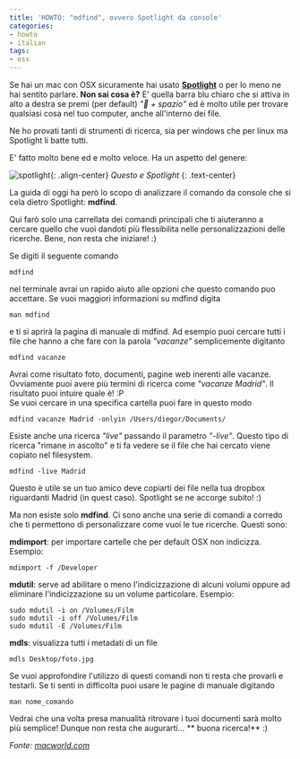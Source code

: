 ```yaml
---
title: 'HOWTO: "mdfind", ovvero Spotlight da console'
categories:
- howto
- italian
tags:
- osx
---
```

Se hai un mac con OSX sicuramente hai usato
[**Spotlight**](http://it.wikipedia.org/wiki/Spotlight) o per lo meno ne hai
sentito parlare. **Non sai cosa è?** E' quella barra blu chiaro che si attiva
in alto a destra se premi (per default) _" + spazio"_ ed è molto utile per
trovare qualsiasi cosa nel tuo computer, anche all'interno dei file.

Ne ho provati tanti di strumenti di ricerca, sia per windows che per linux ma
Spotlight li batte tutti.

E' fatto molto bene ed e molto veloce. Ha un aspetto del genere:

![spotlight]({{site.url}}/images/spotlight.png){: .align-center}
_Questo e Spotlight_
{: .text-center}

La guida di oggi ha però lo scopo di analizzare il comando da console che si
cela dietro Spotlight: **mdfind**.

Qui farò solo una carrellata dei comandi principali che ti aiuteranno a
cercare quello che vuoi dandoti più flessibilita nelle personalizzazioni delle
ricerche. Bene, non resta che iniziare! :)

Se digiti il seguente comando

```
mdfind
```

nel terminale avrai un rapido aiuto alle opzioni che questo comando puo
accettare. Se vuoi maggiori informazioni su mdfind digita

```
man mdfind
```

e ti si aprirà la pagina di manuale di mdfind. Ad esempio puoi cercare tutti i
file che hanno a che fare con la parola _"vacanze"_ semplicemente digitanto

```
mdfind vacanze
```

Avrai come risultato foto, documenti, pagine web inerenti alle vacanze.
Ovviamente puoi avere più termini di ricerca come _"vacanze Madrid"_. Il
risultato puoi intuire quale è! :P  
Se vuoi cercare in una specifica cartella puoi fare in questo modo

```
mdfind vacanze Madrid -onlyin /Users/diegor/Documents/
```

Esiste anche una ricerca _"live"_ passando il parametro _"-live"_. Questo tipo
di ricerca "rimane in ascolto" e ti fa vedere se il file che hai cercato viene
copiato nel filesystem.

```
mdfind -live Madrid
```

Questo è utile se un tuo amico deve copiarti dei file nella tua dropbox
riguardanti Madrid (in quest caso). Spotlight se ne accorge subito! :)

Ma non esiste solo **mdfind**. Ci sono anche una serie di comandi a corredo
che ti permettono di personalizzare come vuoi le tue ricerche. Questi sono:

**mdimport**: per importare cartelle che per default OSX non indicizza. Esempio:
    
```
mdimport -f /Developer
```

**mdutil**: serve ad abilitare o meno l'indicizzazione di alcuni volumi oppure ad eliminare l'indicizzazione su un volume particolare. Esempio:
```
sudo mdutil -i on /Volumes/Film  
sudo mdutil -i off /Volumes/Film  
sudo mdutil -E /Volumes/Film
```

**mdls**: visualizza tutti i metadati di un file
    
```
mdls Desktop/foto.jpg
```

Se vuoi approfondire l'utilizzo di questi comandi non ti resta che provarli e
testarli. Se ti senti in difficolta puoi usare le pagine di manuale digitando

```
man nome_comando
```

Vedrai che una volta presa manualità ritrovare i tuoi documenti sarà molto più
semplice! Dunque non resta che augurarti... ** buona ricerca!** :)

_Fonte: [macworld.com](http://www.macworld.com/article/45793/2005/07/augustgeekfactor.html)_
